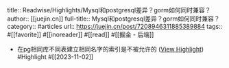 title:: Readwise/Highlights/Mysql和postgresql差异？gorm如何同时兼容？
author:: [[juejin.cn]]
full-title:: Mysql和postgresql差异？gorm如何同时兼容？
category:: #articles
url:: https://juejin.cn/post/7208946311885389884
tags:: #[[favorite]] #[[inoreader]] #[[read]] #[[掘金 - 后端]]
- 在pg相同库不同表建立相同名字的索引是不被允许的 ([View Highlight](https://read.readwise.io/read/01he6sazfk54fg6xfmgvjm73tm)) #Highlight #[[2023-11-02]]